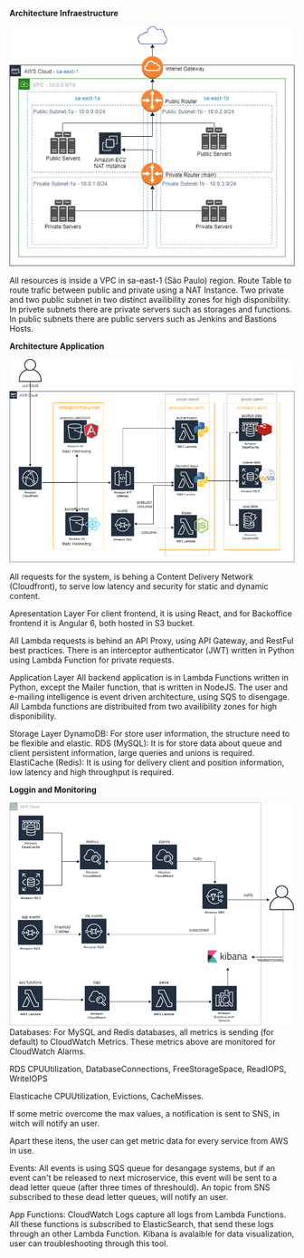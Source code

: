 **Architecture Infraestructure**

![alt text](https://github.com/markoshlima/queue-manager/blob/master/docs/Architecture%20Infraestructure/Architecture%20Infraestructure.png?raw=true)

All resources is inside a VPC in sa-east-1 (São Paulo) region.
Route Table to route trafic between public and private using a NAT Instance.
Two private and two public subnet in two distinct availibility zones for high disponibility.
In privete subnets there are private servers such as storages and functions.
In public subnets there are public servers such as Jenkins and Bastions Hosts.

**Architecture Application**

![](https://github.com/markoshlima/queue-manager/blob/master/docs/Architecture%20Application/Architecture%20Application.png?raw=true)

All requests for the system, is behing a Content Delivery Network (Cloudfront), to serve low latency and security for static and dynamic content.

Apresentation Layer
For client frontend, it is using React, and for Backoffice frontend it is Angular 6, both hosted in S3 bucket.

All Lambda requests is behind an API Proxy, using API Gateway, and RestFul best practices. There is an interceptor authenticator (JWT)  written in Python using Lambda Function for private requests.

Application Layer
All backend application is in Lambda Functions written in Python, except the Mailer function, that is written in NodeJS.
The user and e-mailing intelligence is event driven architecture, using SQS to disengage.
All Lambda functions are distribuited from two availibility zones for high disponibility.

Storage Layer
DynamoDB: For store user information, the structure need to be flexible and elastic. 
RDS (MySQL): It is for store data about queue and client persistent information, large queries and unions is required.
ElastiCache (Redis): It is using for delivery client and position information, low latency and high throughput is required.

**Loggin and Monitoring**

![alt text](https://github.com/markoshlima/queue-manager/blob/master/docs/Logging%20and%20Monitoring/Logging%20and%20Monitoring.png?raw=true)
Databases:
For MySQL and Redis databases, all metrics is sending (for default) to CloudWatch Metrics. These metrics above are monitored for CloudWatch Alarms.

RDS
CPUUtilization, DatabaseConnections, FreeStorageSpace, ReadIOPS, WriteIOPS

Elasticache
CPUUtilization, Evictions, CacheMisses.

If some metric overcome the max values, a notification is sent to SNS, in witch will notify an user.

Apart these itens, the user can get metric data for every service from AWS in use.

Events:
All events is using SQS queue for desangage systems, but if an event can't be released to next microservice, this event will be sent to a dead letter queue (after three times of threshould). An topic from SNS subscribed to these dead letter queues, will notify an user.

App Functions:
CloudWatch Logs capture all logs from Lambda Functions. All these functions is subscribed to ElasticSearch, that send these logs through an other Lambda Function. Kibana is avalaible for data visualization, user can troubleshooting through this tool.
